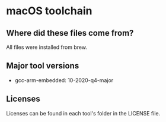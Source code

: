 # macOS toolchain

## Where did these files come from?

All files were installed from brew.

## Major tool versions

 - gcc-arm-embedded: 10-2020-q4-major

## Licenses

Licenses can be found in each tool's folder in the LICENSE file.